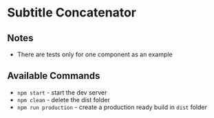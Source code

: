 # Subtitle Concatenator

## Notes
 - There are tests only for one component as an example

## Available Commands

- `npm start` - start the dev server
- `npm clean` - delete the dist folder
- `npm run production` - create a production ready build in `dist` folder

